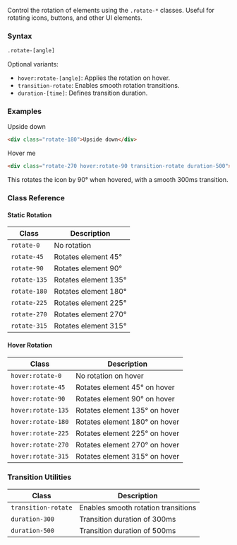Control the rotation of elements using the `.rotate-*` classes. Useful for rotating icons, buttons, and other UI elements.

### Syntax

```html
.rotate-[angle]
```

Optional variants:

* `hover:rotate-[angle]`: Applies the rotation on hover.
* `transition-rotate`: Enables smooth rotation transitions.
* `duration-[time]`: Defines transition duration.


### Examples


<div class="w-fit p-3 border mt-5 mb-3 rotate-180">Upside down</div>

```html
<div class="rotate-180">Upside down</div>
```


<div class="w-fit p-3 border m-5 rotate-270 hover:rotate-90 transition-rotate duration-500">Hover me</div>

```html
<div class="rotate-270 hover:rotate-90 transition-rotate duration-500">Hover me</div>
```

This rotates the icon by 90° when hovered, with a smooth 300ms transition.

### Class Reference

#### Static Rotation

| Class         | Description          |
| ------------- | -------------------- |
| `rotate-0`   | No rotation          |
| `rotate-45`  | Rotates element 45°  |
| `rotate-90`  | Rotates element 90°  |
| `rotate-135` | Rotates element 135° |
| `rotate-180` | Rotates element 180° |
| `rotate-225` | Rotates element 225° |
| `rotate-270` | Rotates element 270° |
| `rotate-315` | Rotates element 315° |

#### Hover Rotation

| Class               | Description                   |
| ------------------- | ----------------------------- |
| `hover:rotate-0`   | No rotation on hover          |
| `hover:rotate-45`  | Rotates element 45° on hover  |
| `hover:rotate-90`  | Rotates element 90° on hover  |
| `hover:rotate-135` | Rotates element 135° on hover |
| `hover:rotate-180` | Rotates element 180° on hover |
| `hover:rotate-225` | Rotates element 225° on hover |
| `hover:rotate-270` | Rotates element 270° on hover |
| `hover:rotate-315` | Rotates element 315° on hover |


### Transition Utilities

| Class                | Description                         |
| -------------------- | ----------------------------------- |
| `transition-rotate` | Enables smooth rotation transitions |
| `duration-300`      | Transition duration of 300ms        |
| `duration-500`      | Transition duration of 500ms        |



